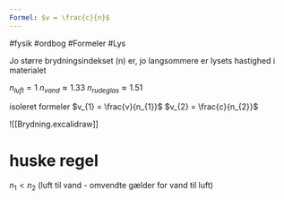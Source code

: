 ```yaml
---
Formel: $v = \frac{c}{n}$
---
```

#fysik #ordbog #Formeler #Lys 

Jo større brydningsindekset (n) er, jo langsommere er lysets hastighed i materialet

$n_{luft} = 1$
$n_{vand} \approx 1.33$
$n_{rudeglas} \approx 1.51$

isoleret formeler
$v_{1} = \frac{v}{n_{1}}$
$v_{2} = \frac{c}{n_{2}}$

![[Brydning.excalidraw]]
# huske regel
$n_{1}<n_{2}$ (luft til vand - omvendte gælder for vand til luft)